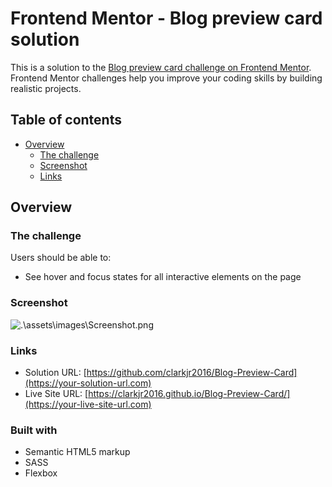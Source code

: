 # Frontend Mentor - Blog preview card solution

This is a solution to the [Blog preview card challenge on Frontend Mentor](https://www.frontendmentor.io/challenges/blog-preview-card-ckPaj01IcS). Frontend Mentor challenges help you improve your coding skills by building realistic projects.

## Table of contents

- [Overview](#overview)
  - [The challenge](#the-challenge)
  - [Screenshot](#screenshot)
  - [Links](#links)

## Overview

### The challenge

Users should be able to:

- See hover and focus states for all interactive elements on the page

### Screenshot

![.\assets\images\Screenshot.png](./screenshot.jpg)

### Links

- Solution URL: [https://github.com/clarkjr2016/Blog-Preview-Card](https://your-solution-url.com)
- Live Site URL: [https://clarkjr2016.github.io/Blog-Preview-Card/](https://your-live-site-url.com)

### Built with

- Semantic HTML5 markup
- SASS
- Flexbox
